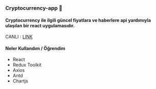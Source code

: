 ### Cryptocurrency-app 🚀

#### Cryptocurrency ile ilgili güncel fiyatlara ve haberlere api yardımıyla ulaşılan bir react uygulamasıdır.

CANLI : [LINK](cryptocurrency-app-reactjs.vercel.app/)


#### Neler Kullandım / Öğrendim

+ React
+ Redux Toolkit
+ Axios
+ Antd
+ Chartjs
